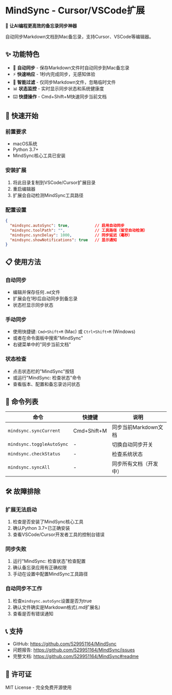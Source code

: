 # MindSync - Cursor/VSCode扩展

🧠 **让AI编程更高效的备忘录同步神器**

自动同步Markdown文档到Mac备忘录，支持Cursor、VSCode等编辑器。

## ✨ 功能特色

- 🔄 **自动同步** - 保存Markdown文件时自动同步到Mac备忘录
- ⚡ **快速响应** - 1秒内完成同步，无感知体验
- 🎯 **智能过滤** - 仅同步Markdown文件，忽略临时文件
- 📊 **状态监控** - 实时显示同步状态和系统健康度
- ⌨️ **快捷操作** - Cmd+Shift+M快速同步当前文档

## 🚀 快速开始

### 前置要求

- macOS系统
- Python 3.7+
- MindSync核心工具已安装

### 安装扩展

1. 将此目录复制到VSCode/Cursor扩展目录
2. 重启编辑器
3. 扩展会自动检测MindSync工具路径

### 配置设置

```json
{
  "mindsync.autoSync": true,           // 启用自动同步
  "mindsync.toolPath": "",             // 工具路径（留空自动检测）
  "mindsync.syncDelay": 1000,          // 同步延迟（毫秒）
  "mindsync.showNotifications": true   // 显示通知
}
```

## 📋 使用方法

### 自动同步
- 编辑并保存任何`.md`文件
- 扩展会在1秒后自动同步到备忘录
- 状态栏显示同步状态

### 手动同步
- 使用快捷键: `Cmd+Shift+M` (Mac) 或 `Ctrl+Shift+M` (Windows)
- 或者在命令面板中搜索"MindSync"
- 右键菜单中的"同步当前文档"

### 状态检查
- 点击状态栏的"MindSync"按钮
- 或运行"MindSync: 检查状态"命令
- 查看版本、配置和备忘录访问状态

## 🔧 命令列表

| 命令 | 快捷键 | 说明 |
|------|--------|------|
| `mindsync.syncCurrent` | Cmd+Shift+M | 同步当前Markdown文档 |
| `mindsync.toggleAutoSync` | - | 切换自动同步开关 |
| `mindsync.checkStatus` | - | 检查系统状态 |
| `mindsync.syncAll` | - | 同步所有文档（开发中）|

## 🛠️ 故障排除

### 扩展无法启动
1. 检查是否安装了MindSync核心工具
2. 确认Python 3.7+已正确安装
3. 查看VSCode/Cursor开发者工具的控制台错误

### 同步失败
1. 运行"MindSync: 检查状态"检查配置
2. 确认备忘录应用有正确权限
3. 手动在设置中配置MindSync工具路径

### 自动同步不工作
1. 检查`mindsync.autoSync`设置是否为true
2. 确认文件确实是Markdown格式(.md扩展名)
3. 查看是否有错误通知

## 📞 支持

- GitHub: https://github.com/529951164/MindSync
- 问题报告: https://github.com/529951164/MindSync/issues
- 完整文档: https://github.com/529951164/MindSync#readme

## 📄 许可证

MIT License - 完全免费开源使用